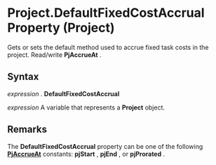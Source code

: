 
# Project.DefaultFixedCostAccrual Property (Project)

Gets or sets the default method used to accrue fixed task costs in the project. Read/write  **PjAccrueAt** .


## Syntax

 _expression_ . **DefaultFixedCostAccrual**

 _expression_ A variable that represents a **Project** object.


## Remarks

The  **DefaultFixedCostAccrual** property can be one of the following **[PjAccrueAt](a86ac41f-9b7c-dd20-6d41-131b1c96af6b.md)** constants: **pjStart** , **pjEnd** , or **pjProrated** .

